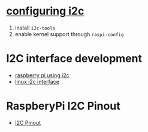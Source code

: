 # [configuring i2c](https://learn.adafruit.com/adafruits-raspberry-pi-lesson-4-gpio-setup/configuring-i2c)
1. install `i2c-tools`
2. enable kernel support through `raspi-config`

# I2C interface development
* [raspberry pi using i2c](https://raspberry-projects.com/pi/programming-in-c/i2c/using-the-i2c-interface)
* [linux i2c interface](https://www.kernel.org/doc/Documentation/i2c/dev-interface)

# RaspberyPi I2C Pinout
* [I2C Pinout](https://pinout.xyz/pinout/i2c)
